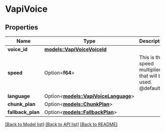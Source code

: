 # VapiVoice

## Properties

Name | Type | Description | Notes
------------ | ------------- | ------------- | -------------
**voice_id** | [**models::VapiVoiceVoiceId**](VapiVoiceVoiceId.md) |  | 
**speed** | Option<**f64**> | This is the speed multiplier that will be used.  @default 1 | [optional]
**language** | Option<[**models::VapiVoiceLanguage**](VapiVoiceLanguage.md)> |  | [optional]
**chunk_plan** | Option<[**models::ChunkPlan**](ChunkPlan.md)> |  | [optional]
**fallback_plan** | Option<[**models::FallbackPlan**](FallbackPlan.md)> |  | [optional]

[[Back to Model list]](../README.md#documentation-for-models) [[Back to API list]](../README.md#documentation-for-api-endpoints) [[Back to README]](../README.md)


